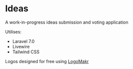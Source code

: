 # Ideas
A work-in-progress ideas submission and voting application

Utilises:
- Laravel 7.0
- Livewire
- Tailwind CSS

Logos designed for free using [LogoMakr](https://my.logomakr.com/)
